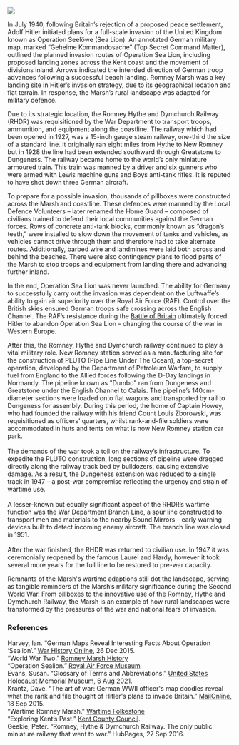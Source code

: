 <a href="https://www.kent-maps.online"><img src="https://kent-map.github.io/mdpress/juncture/ve-button.png"></a>
<param ve-config title="Romney Marsh during WWII" author="Lucy Slack" layout="vtl" 
banner="https://raw.githubusercontent.com/kent-map/images/main/banners/20c.jpg">

<param ve-entity eid="Q26163" aliases="Sandwich">

In July 1940, following Britain’s rejection of a proposed peace settlement, Adolf Hitler initiated plans for a full-scale invasion of the United Kingdom known as Operation Seelöwe (Sea Lion). An annotated German military map, marked “Geheime Kommandosache” (Top Secret Command Matter), outlined the planned invasion routes of Operation Sea Lion, including proposed landing zones across the Kent coast and the movement of divisions inland. Arrows indicated the intended direction of German troop advances following a successful beach landing. Romney Marsh was a key landing site in Hitler’s invasion strategy, due to its geographical location and flat terrain. In response, the Marsh’s rural landscape was adapted for military defence. 
<param ve-image url="https://upload.wikimedia.org/wikipedia/commons/thumb/f/f4/OperationSealion.svg/1208px-OperationSealion.svg.png" label="Operation Sealion" attribution="Wereon, Public domain, via Wikimedia Commons">

Due to its strategic location, the Romney Hythe and Dymchurch Railway (RHDR) was requisitioned by the War Department to transport troops, ammunition, and equipment along the coastline. The railway which had been opened in 1927, was a 15-inch gauge steam railway, one-third the size of a standard line. It originally ran eight miles from Hythe to New Romney but in 1928 the line had been extended southward through Greatstone to Dungeness. The railway became home to the world’s only miniature armoured train. This train was manned by a driver and six gunners who were armed with Lewis machine guns and Boys anti-tank rifles. It is reputed to have shot down three German aircraft.
<param ve-image url="https://www.iwm.org.uk/collections/item/object/205473585" label="LIGHT RAILWAY ARMOURED TRAIN : ANTI-INVASION PRECAUTION" attribution="Imperial War Museum © IWM EPH 2210">

To prepare for a possible invasion, thousands of pillboxes were constructed across the Marsh and coastline. These defences were manned by the Local Defence Volunteers – later renamed the Home Guard – composed of civilians trained to defend their local communities against the German forces. Rows of concrete anti-tank blocks, commonly known as “dragon’s teeth,” were installed to slow down the movement of tanks and vehicles, as vehicles cannot drive through them and therefore had to take alternate routes. Additionally, barbed wire and landmines were laid both across and behind the beaches. There were also contingency plans to flood parts of the Marsh to stop troops and equipment from landing there and advancing further inland. 
<param ve-image url="https://upload.wikimedia.org/wikipedia/commons/1/1f/Pill_Box_Outside_New_Romney_-_geograph.org.uk_-_445218.jpg" label="Pill box outside New Romney" attribution="Simon Carey, CC BY-SA 2.0">

In the end, Operation Sea Lion was never launched. The ability for Germany to successfully carry out the invasion was dependent on the Luftwaffe’s ability to gain air superiority over the Royal Air Force (RAF). Control over the British skies ensured German troops safe crossing across the English Channel. The RAF’s resistance during the [Battle of Britain](https://www.kent-maps.online//20c/20c-battle-of-britain-memorial/) ultimately forced Hitler to abandon Operation Sea Lion – changing the course of the war in Western Europe.
<param ve-image url="https://upload.wikimedia.org/wikipedia/commons/e/eb/Battle_of_Britain_%28Paul_Nash%29.png" label="Battle of Britain" attribution="Paul Nash, Image: IWM Art.IWM ART LD 1550">

After this, the Romney, Hythe and Dymchurch railway continued to play a vital military role. New Romney station served as a manufacturing site for the construction of PLUTO (Pipe Line Under The Ocean), a top-secret operation, developed by the Department of Petroleum Warfare, to supply fuel from England to the Allied forces following the D-Day landings in Normandy. The pipeline known as "Dumbo" ran from Dungeness and Greatstone under the English Channel to Calais. The pipeline’s 140cm-diameter sections were loaded onto flat wagons and transported by rail to Dungeness for assembly. During this period, the home of Captain Howey, who had founded the railway with his friend Count Louis Zborowski, was requisitioned as officers’ quarters, whilst rank-and-file soldiers were accommodated in huts and tents on what is now New Romney station car park.
<br><br>
The demands of the war took a toll on the railway’s infrastructure. To expedite the PLUTO construction, long sections of pipeline were dragged directly along the railway track bed by bulldozers, causing extensive damage. As a result, the Dungeness extension was reduced to a single track in 1947 – a post-war compromise reflecting the urgency and strain of wartime use.
<br><br>
A lesser-known but equally significant aspect of the RHDR’s wartime function was the War Department Branch Line, a spur line constructed to transport men and materials to the nearby Sound Mirrors – early warning devices built to detect incoming enemy aircraft. The branch line was closed in 1951.
<br><br>
After the war finished, the RHDR was returned to civilian use. In 1947 it was ceremonially reopened by the famous Laurel and Hardy, however it took several more years for the full line to be restored to pre-war capacity. 
<param ve-image url="https://upload.wikimedia.org/wikipedia/commons/2/24/P9300406.JPG" label="Romeny, Hythe and Dymchurch Railway" attribution="The original uploader was Nvincer at English Wikipedia, via Wikimedia Commons">

Remnants of the Marsh's wartime adaptions still dot the landscape, serving as tangible reminders of the Marsh’s military significance during the Second World War. From pillboxes to the innovative use of the Romney, Hythe and Dymchurch Railway, the Marsh is an example of how rural landscapes were transformed by the pressures of the war and national fears of invasion. 
<param ve-image url="https://upload.wikimedia.org/wikipedia/commons/8/89/Three_Ages_of_Defence_-_From_%22The_Roughs%22_above_Romney_Marsh_-_geograph.org.uk_-_729865.jpg" label="Three Ages of Defence - The Roughs about Romney Marsh" attribution="John Mavin, CC BY-SA 2.0, via Wikimedia Commons">

### References

Harvey, Ian. “German Maps Reveal Interesting Facts About Operation ‘Sealion’.” [War History Online](https://www.warhistoryonline.com/war-articles/german-maps-reveal-interesting-facts-operationsealion.html), 26 Dec 2015.  
“World War Two.” [Romney Marsh History](https://romneymarshhistory.co.uk/ww2)  
“Operation Sealion.” [Royal Air Force Museum](https://www.rafmuseum.org.uk/research/online-exhibitions/history-of-the-battle-of-britain/operation-sealion/)      
Evans, Susan. “Glossary of Terms and Abbreviations.” [United States Holocaust Memorial Museum](https://www.ushmm.org/m/pdfs/ITS-glossary-terms-abbreviations.pdf ), 6 Aug 2021.   
Krantz, Dave. “The art of war: German WWII officer's map doodles reveal what the rank and file thought of Hitler's plans to invade Britain.” [MailOnline](https://www.dailymail.co.uk/news/article-3239777/The-art-war-German-WWII-officer-s-map-doodles-reveal-rank-file-thought-Hitler-s-plans-invade-Britain.html), 18 Sep 2015.   
“Wartime Romney Marsh.” [Wartime Folkestone](https://www.wartimefolkestone.co.uk/location-category/wartime-romney-marsh/)   
“Exploring Kent’s Past.” [Kent County Council](https://webapps.kent.gov.uk/KCC.ExploringKentsPast.Web.Sites.Public/SingleResult.aspx?uid=MKE13567).  
Geekie, Peter. “Romney, Hythe & Dymchurch Railway. The only public miniature railway that went to war.” HubPages, 27 Sep 2016.   
